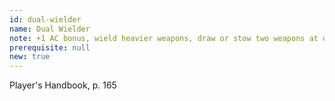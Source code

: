 ```yaml
---
id: dual-wielder
name: Dual Wielder
note: +1 AC bonus, wield heavier weapons, draw or stow two weapons at once
prerequisite: null
new: true
---
```

Player's Handbook, p. 165